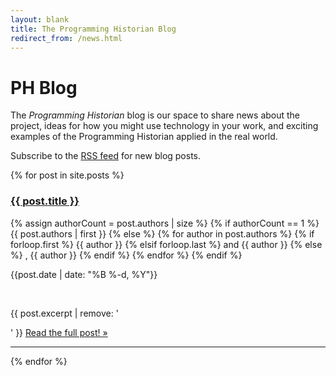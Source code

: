 ```yaml
---
layout: blank
title: The Programming Historian Blog
redirect_from: /news.html
---
```


# PH Blog

The _Programming Historian_ blog is our space to share news about the project, ideas for how you might use technology in your work, and exciting examples of the Programming Historian applied in the real world.

Subscribe to the <a href="./feed.xml">RSS feed</a> for new blog posts.

{% for post in site.posts %}

<h3><a href="{{ post.url }}">{{ post.title }}</a></h3>
<p class="kicker">{% assign authorCount = post.authors | size %}
				{% if authorCount == 1 %}
				      {{ post.authors | first }}
                {% else %}
                      {% for author in post.authors %}
                           {% if forloop.first %}
                                 {{ author }}
                           {% elsif forloop.last %}
                                 and {{ author }}
                           {% else %}
						         , {{ author }}
                           {% endif %}
                      {% endfor %}
{% endif %}
</p>

<p class="kicker">{{post.date | date: "%B %-d, %Y"}}</p>
<br/>

{{ post.excerpt | remove: '</p>' }} <a href="{{ post.url }}">Read the full post! &raquo;</a></p>

<hr/>

{% endfor %}
